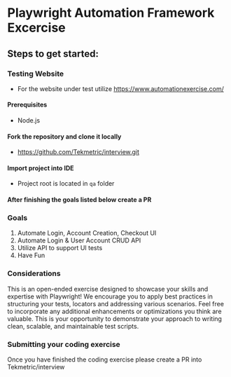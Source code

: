 # Playwright Automation Framework Excercise

## Steps to get started:

### Testing Website
- For the website under test utilize https://www.automationexercise.com/

#### Prerequisites
- Node.js

#### Fork the repository and clone it locally
- https://github.com/Tekmetric/interview.git

#### Import project into IDE
- Project root is located in `qa` folder

#### After finishing the goals listed below create a PR

### Goals
1. Automate Login, Account Creation, Checkout UI
2. Automate Login & User Account CRUD API
3. Utilize API to support UI tests
4. Have Fun

### Considerations
This is an open-ended exercise designed to showcase your skills and expertise with Playwright! We encourage you to apply best practices in structuring your tests, locators and addressing various scenarios. Feel free to incorporate any additional enhancements or optimizations you think are valuable. This is your opportunity to demonstrate your approach to writing clean, scalable, and maintainable test scripts.


### Submitting your coding exercise
Once you have finished the coding exercise please create a PR into Tekmetric/interview

